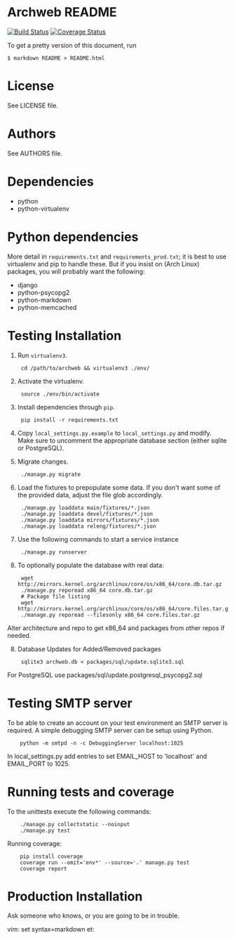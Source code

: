 # Archweb README

[![Build Status](https://travis-ci.com/archlinux/archweb.svg?branch=master)](https://travis-ci.com/archlinux/archweb)
[![Coverage Status](https://coveralls.io/repos/github/archlinux/archweb/badge.svg?branch=master)](https://coveralls.io/github/archlinux/archweb?branch=master)

To get a pretty version of this document, run

    $ markdown README > README.html

# License

See LICENSE file.

# Authors

See AUTHORS file.

# Dependencies

- python
- python-virtualenv

# Python dependencies

More detail in `requirements.txt` and `requirements_prod.txt`; it is best to
use virtualenv and pip to handle these. But if you insist on (Arch Linux)
packages, you will probably want the following:

- django
- python-psycopg2
- python-markdown
- python-memcached

# Testing Installation

1. Run `virtualenv3`.

        cd /path/to/archweb && virtualenv3 ./env/

2. Activate the virtualenv.

        source ./env/bin/activate

2. Install dependencies through `pip`.

        pip install -r requirements.txt

3. Copy `local_settings.py.example` to `local_settings.py` and modify.
   Make sure to uncomment the appropriate database section (either sqlite or
   PostgreSQL).

4. Migrate changes.

        ./manage.py migrate

5. Load the fixtures to prepopulate some data. If you don't want some of the
   provided data, adjust the file glob accordingly.

        ./manage.py loaddata main/fixtures/*.json
        ./manage.py loaddata devel/fixtures/*.json
        ./manage.py loaddata mirrors/fixtures/*.json
        ./manage.py loaddata releng/fixtures/*.json

6. Use the following commands to start a service instance

        ./manage.py runserver

7. To optionally populate the database with real data:

        wget http://mirrors.kernel.org/archlinux/core/os/x86_64/core.db.tar.gz
        ./manage.py reporead x86_64 core.db.tar.gz
        # Package file listing
        wget http://mirrors.kernel.org/archlinux/core/os/x86_64/core.files.tar.gz
        ./manage.py reporead --filesonly x86_64 core.files.tar.gz

Alter architecture and repo to get x86\_64 and packages from other repos if
needed.

8. Database Updates for Added/Removed packages

        sqlite3 archweb.db < packages/sql/update.sqlite3.sql

For PostgreSQL use packages/sql/update.postgresql_psycopg2.sql


# Testing SMTP server

To be able to create an account on your test environment an SMTP server is
required. A simple debugging SMTP server can be setup using Python.

        python -m smtpd -n -c DebuggingServer localhost:1025

In local\_settings.py add entries to set EMAIL\_HOST to 'localhost' and EMAIL\_PORT to
1025.

# Running tests and coverage

To the unittests execute the following commands:

        ./manage.py collectstatic --noinput
        ./manage.py test

Running coverage:

        pip install coverage
        coverage run --omit='env*' --source='.' manage.py test
        coverage report


# Production Installation

Ask someone who knows, or you are going to be in trouble.

vim: set syntax=markdown et:
